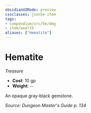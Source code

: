 ```yaml
---
obsidianUIMode: preview
cssclasses: json5e-item
tags:
- compendium/src/5e/dmg
- item/wealth
aliases: ["Hematite"]
---
```

# Hematite
*Treasure*  

- **Cost**: 10 gp
- **Weight**: ⏤

An opaque gray-black gemstone.

*Source: Dungeon Master's Guide p. 134*